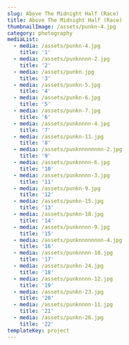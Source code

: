 ```yaml
---
slug: Above The Midnight Half (Race)
title: Above The Midnight Half (Race)
thumbnailImage: /assets/punkn-4.jpg
category: photography
mediaList:
  - media: /assets/punkn-4.jpg
    title: '1'
  - media: /assets/punknnnn-2.jpg
    title: '2'
  - media: /assets/punkn.jpg
    title: '3'
  - media: /assets/punkn-5.jpg
    title: '4'
  - media: /assets/punkn-6.jpg
    title: '5'
  - media: /assets/punkn-7.jpg
    title: '6'
  - media: /assets/punknnnn-4.jpg
    title: '7'
  - media: /assets/punkn-11.jpg
    title: '8'
  - media: /assets/punknnnnnnnn-2.jpg
    title: '9'
  - media: /assets/punknnnn-6.jpg
    title: '10'
  - media: /assets/punknnnn-3.jpg
    title: '11'
  - media: /assets/punkn-9.jpg
    title: '12'
  - media: /assets/punkn-15.jpg
    title: '13'
  - media: /assets/punkn-18.jpg
    title: '14'
  - media: /assets/punknnnn-9.jpg
    title: '15'
  - media: /assets/punknnnnnnnn-4.jpg
    title: '16'
  - media: /assets/punknnnn-10.jpg
    title: '17'
  - media: /assets/punkn-24.jpg
    title: '18'
  - media: /assets/punknnnn-12.jpg
    title: '19'
  - media: /assets/punkn-23.jpg
    title: '20'
  - media: /assets/punknnnn-11.jpg
    title: '21'
  - media: /assets/punkn-26.jpg
    title: '22'
templateKey: project
---
```


